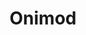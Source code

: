 ---
layout: post
title: <span>Onimod</span>
description: <br/>An android & iOS mobile game made with Unity3D
img: /img/onimod/icon.png
---